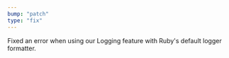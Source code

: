 ```yaml
---
bump: "patch"
type: "fix"
---
```


Fixed an error when using our Logging feature with Ruby's default logger formatter.
